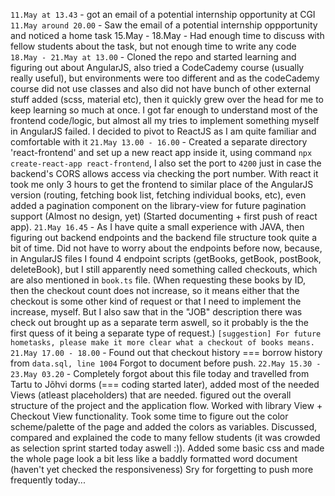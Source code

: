 `11.May at 13.43` - got an email of a potential internship opportunity at CGI
`11.May around 20.00` - Saw the email of a potential internship oppportunity and noticed a home task
15.May - 18.May - Had enough time to discuss with fellow students about the task, but not enough time to write any code
`18.May - 21.May at 13.00` - Cloned the repo and started learning and figuring out about AngularJS, also tried a CodeCademy course (usually really useful), but environments were too different and as the codeCademy course did not use classes and also did not have bunch of other external stuff added (scss, material etc), then it quickly grew over the head for me to keep learning so much at once. I got far enough to understand most of the frontend code/logic, but almost all my tries to implement something myself in AngularJS failed. I decided to pivot to ReactJS as I am quite familiar and comfortable with it
`21.May 13.00 - 16.00` - Created a separate directory 'react-frontend' and set up a new react app inside it, using command `npx create-react-app react-frontend`, I also set the port to `4200` just in case the backend's CORS allows access via checking the port number. With react it took me only 3 hours to get the frontend to similar place of the AngularJS version (routing, fetching book list, fetching individual books, etc), even added a pagination component on the library-view for future pagination support (Almost no design, yet) (Started documenting + first push of react app).
`21.May 16.45` - As I have quite a small experience with JAVA, then figuring out backend endpoints and the backend file structure took quite a bit of time. Did not have to worry about the endpoints before now, because, in AngularJS files I found 4 endpoint scripts (getBooks, getBook, postBook, deleteBook), but I still apparently need something called checkouts, which are also mentioned in `book.ts` file. (When requesting these books by ID, then the checkout count does not increase, so it means either that the checkout is some other kind of request or that I need to implement the increase, myself. But I also saw that in the "JOB" description there was check out brought up as a separate term aswell, so it probably is the the first quess of it being a separate type of request.) `[suggestion] For future hometasks, please make it more clear what a checkout of books means. `
`21.May 17.00 - 18.00` - Found out that checkout history === borrow history from `data.sql, line 1004` Forgot to document before push.
`22.May 15.30 - 23.May 03.20` - Completely forgot about this file today and travelled from Tartu to Jõhvi dorms (=== coding started later), added most of the needed Views (atleast placeholders) that are needed. figured out the overall structure of the project and the application flow. Worked with library View + Checkout View functionality. Took some time to figure out the color scheme/palette of the page and added the colors as variables. Discussed, compared and explained the code to many fellow students (it was crowded as selection sprint started today aswell :)). Added some basic css and made the whole page look a bit less like a baddly formatted word document (haven't yet checked the responsiveness) Sry for forgetting to push more frequently today...
